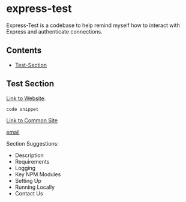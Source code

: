 # express-test
Express-Test is a codebase to help remind myself how to interact with Express and authenticate connections.

## Contents
 - [Test-Section](#test-section)

## Test Section
[Link to Website](https://www.google.com).

`code snippet`

[Link to Common Site][commonsite]

[email](mailto:first-last@hotmail.com)

Section Suggestions:
- Description
- Requirements
- Logging
- Key NPM Modules
- Setting Up
- Running Locally
- Contact Us

[commonsite]:https://www.hotmail.com